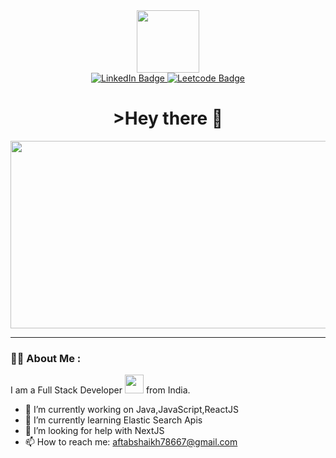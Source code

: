 <div id="header" align="center">
  <img src="https://i.giphy.com/media/v1.Y2lkPTc5MGI3NjExcmFobzZwemM0eXdudXozY2M1dWxxcGpmaDR5bWRtYjJ2NTBjaTl1MSZlcD12MV9pbnRlcm5hbF9naWZfYnlfaWQmY3Q9cw/b88QlTSTsj3bEHQyZf/giphy.gif" width="100"/>
</div>

<div id="badges"  align="center">
  <a href="https://www.linkedin.com/in/aftabshaikh909" target="_blank">
    <img src="https://img.shields.io/badge/LinkedIn-blue?style=for-the-badge&logo=linkedin&logoColor=white" alt="LinkedIn Badge"/>
  </a>
    <a href="https://leetcode.com/u/aftabshaikh78667/" target="_blank">
    <img src="https://img.shields.io/badge/Leetcode-black?logo=linkedin&logoColor=white&style=for-the-badge" alt="Leetcode Badge"/>
  </a>
</div>
<div id = "views"  align="center">
<img src="https://komarev.com/ghpvc/?username=aft-shk&style=flat-square&color=blue" alt=""/>
</div>

<div id="text" align="center">
<h1>>Hey there 👋</h1>
</div>
</div>
 <div align="center">
  <img src="https://i.giphy.com/media/v1.Y2lkPTc5MGI3NjExemdsbW04bHE4NXFmaTc1N3l2Z3kyZzBsMmRma2szZTJyNXd1cnpxdiZlcD12MV9pbnRlcm5hbF9naWZfYnlfaWQmY3Q9cw/dwGJLOdbWULVRIBBfz/giphy.gif" width="600" height="300"/>
</div>

---

### :man_technologist: About Me :
I am a Full Stack Developer <img src="https://media.giphy.com/media/WUlplcMpOCEmTGBtBW/giphy.gif" width="30"> from India.


- 🔭 I’m currently working on Java,JavaScript,ReactJS
- 🌱 I’m currently learning Elastic Search Apis
- 🤔 I’m looking for help with NextJS
- 📫 How to reach me: aftabshaikh78667@gmail.com
